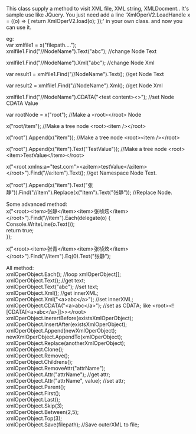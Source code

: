 This class supply a method to visit XML file, XML string, XMLDocment..
It's sample use like JQuery.
You just need add a line 'XmlOperV2.LoadHandle x = ((o) =&gt; { return XmlOperV2.load(o); });' in your own class.
and now you can use it.

eg:<br>
var xmlfile1 = x("filepath....");<br>
xmlfile1.Find("//NodeName").Text("abc");    //change Node Text<br>

xmlfile1.Find("//NodeName").Xml("abc");     //change Node Xml<br>

var result1 = xmlfile1.Find("//NodeName").Text(); //get Node Text<br>

var result2 = xmlfile1.Find("//NodeName").Xml();  //get Node Xml<br>

xmlfile1.Find("//NodeName").CDATA("&lt;test content&gt;&lt;&gt;");  //set Node CDATA Value<br>
  
  var rootNode = x("root");   //Make a &lt;root&gt;&lt;/root&gt; Node<br>
  
  x("root/item");             //Make a tree node &lt;root&gt;&lt;item /&gt;&lt;/root&gt;<br>
  
  x("root").Append(x("item")); //Make a tree node &lt;root&gt;&lt;item /&gt;&lt;/root&gt;<br>
  
  x("root").Append(x("item").Text("TestValue")); //Make a tree node &lt;root&gt;&lt;item&gt;TestValue&lt;/item&gt;&lt;/root&gt;<br>
  
  x("&lt;root xmlns:a=\"test.com\"&gt;&lt;a:item&gt;testValue&lt;/a:item&gt;&lt;/root&gt;").Find("//a:item").Text();  //get Namespace Node Text.<br>
  
  x("root").Append(x("item").Text("张静")).Find("//item").Replace(x("Item").Text("张静"));  //Replace Node.<br>
  
  
Some advanced method:<br>
x("&lt;root&gt;&lt;item&gt;张静&lt;/item&gt;&lt;item&gt;张桢炫&lt;/item&gt;&lt;/root&gt;").Find("//item").Each(delegate(o) {<br>
  Console.WriteLine(o.Text());<br>
  return true;<br>
});<br>

x("&lt;root&gt;&lt;item&gt;张青&lt;/item&gt;&lt;item&gt;张桢炫&lt;/item&gt;&lt;/root&gt;").Find("//item").Eq(0).Text("张静");<br>

All method:<br />
xmlOperObject.Each();   //loop xmlOperObject[];<br />
xmlOperObject.Text();  //get text;<br />
xmlOperObject.Text("abc"); //set text;<br />
xmlOperObject.Xml();   //get innerXML;<br />
xmlOperObject.Xml("&lt;a&gt;abc&lt;/a&gt;");   //set innerXML;<br />
xmlOperObject.CDATA("&lt;a&gt;abc&lt;/a&gt;");  //set as CDATA; like &lt;root&gt;&lt;![CDATA[&lt;a&gt;abc&lt;/a&gt;]]&gt;&gt;&lt;/root&gt;<br />
xmlOperObject.inerertBefore(existsXmlOperObject);<br />
xmlOperObject.InsertAfter(existsXmlOperObject);<br />
xmlOperObject.Append(newXmlOperObject);<br />
newXmlOperObject.AppendTo(xmlOperObject);<br />
xmlOperObject.Replace(anotherXmlOperObject);  <br />
xmlOperObject.Clone();<br />
xmlOperObject.Remove();<br />
xmlOperObject.Childrens();<br />
xmlOperObject.RemoveAttr("attrName");<br />
xmlOperObject.Attr("attrName");  //get attr;<br />
xmlOperObject.Attr("attrName", value);  //set attr;<br />
xmlOperObject.Parent();<br />
xmlOperObject.First();<br />
xmlOperObject.Last();<br />
xmlOperObject.Skip(3);<br />
xmlOperObject.Between(2,5);<br />
xmlOperObject.Top(3);<br />
xmlOperObject.Save(filepath); //Save outerXML to file;
